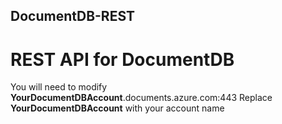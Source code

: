 ## DocumentDB-REST
# REST API for DocumentDB

You will need to modify **YourDocumentDBAccount**.documents.azure.com:443
Replace **YourDocumentDBAccount** with your account name




